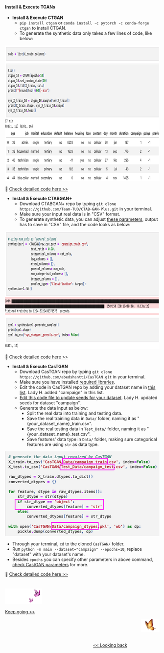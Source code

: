 #### Install & Execute TGANs

* <b>Install & Execute CTGAN</b>
  * `pip install ctgan` or `conda install -c pytorch -c conda-forge ctgan` to install CTGAN.
  * To generate the synthetic data only takes a few lines of code, like below:
<img src="https://github.com/lady-h-world/My_Garden/blob/main/images/Secret_Guest_images/ctgan_syn_gen_code.png" width="903" height="444" />
  
🌻 [Check detailed code here >>][5] 


* <b>Install & Execute CTABGAN+</b>
  * Download CTABGAN+ repo by typing `git clone https://github.com/Team-TUD/CTAB-GAN-Plus.git` in your terminal.
  * Make sure your input real data is in "CSV" format.
  * To generate synthetic data, you can adjust [these parameters][4], output has to save in "CSV" file, and the code looks as below:
<img src="https://github.com/lady-h-world/My_Garden/blob/main/images/Secret_Guest_images/ctabgan+_syn_gen_code.png" width="903" height="385" />

🌻 [Check detailed code here >>][3] 


* <b>Install & Execute CasTGAN</b>
  * Download CasTGAN repo by typing `git clone https://github.com/abedshantti/CasTGAN.git` in your terminal.
  * Make sure you have installed [required libraries][7].
  * Edit the code in CasTGAN repo by adding your dataset name in [this list][8]. Lady H. added "campaign" in this list.
  * [Edit this code file to update seeds for your dataset][9]. Lady H. updated seeds for dataset "campaign".
  * Generate the data input as below:
    * Split the real data into training and testing data.
    * Save the real training data in `Data/` folder, naming it as "{your_dataset_name}_train.csv".
    * Save the real testing data in `Test_Data/` folder, naming it as "{your_dataset_name}_test.csv".
    * Save features' data type in `Data/` folder, making sure categorical features are using `str` as data type.
<img src="https://github.com/lady-h-world/My_Garden/blob/main/images/Secret_Guest_images/castgan_data_input.png" width="528" height="277" />
  
  * Through your terminal, `cd` to the cloned `CasTGAN/` folder.
  * Run `python -m main --dataset="campaign" --epochs=10`, replace "dataset" with your dataset's name.
  * Besides `epochs` you can specify other parameters in above command, [check CastGAN parameters][10] for more.

🌻 [Check detailed code here >>][13] 


#
<p align="left">
<img src="https://github.com/lady-h-world/My_Garden/blob/main/images/follow_us.png" width="120" height="50" />
</p>

[Keep going >>][11]

<p align="right">
<img src="https://github.com/lady-h-world/My_Garden/blob/main/images/going_back.png" width="60" height="44" />
</p>

&nbsp;&nbsp;&nbsp;&nbsp;&nbsp;&nbsp;&nbsp;&nbsp;&nbsp;&nbsp;&nbsp;&nbsp;&nbsp;&nbsp;&nbsp;&nbsp;&nbsp;&nbsp;&nbsp;&nbsp;&nbsp;&nbsp;&nbsp;&nbsp;&nbsp;&nbsp;&nbsp;&nbsp;&nbsp;&nbsp;&nbsp;&nbsp;&nbsp;&nbsp;&nbsp;&nbsp;&nbsp;&nbsp;&nbsp;&nbsp;&nbsp;&nbsp;&nbsp;&nbsp;&nbsp;&nbsp;&nbsp;&nbsp;&nbsp;&nbsp;&nbsp;&nbsp;&nbsp;&nbsp;&nbsp;&nbsp;&nbsp;&nbsp;&nbsp;&nbsp;&nbsp;&nbsp;&nbsp;&nbsp;&nbsp;&nbsp;&nbsp;&nbsp;&nbsp;&nbsp;&nbsp;&nbsp;&nbsp;&nbsp;&nbsp;&nbsp;&nbsp;&nbsp;&nbsp;&nbsp;&nbsp;&nbsp;&nbsp;&nbsp;&nbsp;&nbsp;&nbsp;&nbsp;&nbsp;&nbsp;&nbsp;&nbsp;&nbsp;&nbsp;&nbsp;&nbsp;&nbsp;&nbsp;&nbsp;&nbsp;&nbsp;&nbsp;&nbsp;&nbsp;&nbsp;&nbsp;&nbsp;&nbsp;&nbsp;&nbsp;&nbsp;&nbsp;&nbsp;&nbsp;&nbsp;&nbsp;&nbsp;&nbsp;&nbsp;&nbsp;&nbsp;&nbsp;&nbsp;&nbsp;&nbsp;&nbsp;&nbsp;&nbsp;&nbsp;&nbsp;&nbsp;&nbsp;&nbsp;&nbsp;&nbsp;&nbsp;&nbsp;&nbsp;&nbsp;&nbsp;&nbsp;&nbsp;&nbsp;&nbsp;&nbsp;&nbsp;&nbsp;&nbsp;&nbsp;&nbsp;&nbsp;&nbsp;&nbsp;&nbsp;&nbsp;&nbsp;&nbsp;&nbsp;&nbsp;&nbsp;&nbsp;&nbsp;&nbsp;&nbsp;&nbsp;&nbsp;&nbsp;&nbsp;&nbsp;&nbsp;&nbsp;&nbsp;&nbsp;&nbsp;&nbsp;&nbsp;&nbsp;&nbsp;&nbsp;&nbsp;&nbsp;&nbsp;&nbsp;&nbsp;&nbsp;&nbsp;&nbsp;&nbsp;&nbsp;&nbsp;&nbsp;&nbsp;&nbsp;&nbsp;&nbsp;&nbsp;&nbsp;&nbsp;&nbsp;&nbsp;&nbsp;[<< Looking back][12]


[1]:https://github.com/sdv-dev/CTGAN?tab=readme-ov-file#use-the-ctgan-standalone-library
[2]:https://github.com/sdv-dev/CTGAN?tab=readme-ov-file#usage-example
[3]:https://github.com/lady-h-world/My_Garden/blob/main/code/secret_guest/syn_data_exps/syn_ctabgan%2B.ipynb
[4]:https://github.com/Team-TUD/CTAB-GAN-Plus/blob/main/model/ctabgan.py#L17-L25
[5]:https://github.com/lady-h-world/My_Garden/blob/main/code/secret_guest/syn_data_exps/syn_ctgan.ipynb
[6]:https://github.com/lady-h-world/My_Garden/blob/main/code/secret_guest/syn_data_exps/syn_castgan.ipynb
[7]:https://github.com/abedshantti/castgan#system-requirements
[8]:https://github.com/abedshantti/CasTGAN/blob/main/main.py#L19-L31
[9]:https://github.com/abedshantti/CasTGAN/blob/main/main.py#L206-L257
[10]:https://github.com/abedshantti/CasTGAN/blob/main/Model/CasTGAN.py#L380-L413
[11]:https://github.com/lady-h-world/My_Garden/blob/main/reading_pages/Secret_Guest/tgans7.md
[12]:https://github.com/lady-h-world/My_Garden/blob/main/reading_pages/Secret_Guest/tgans5.md
[13]:https://github.com/lady-h-world/My_Garden/blob/main/code/secret_guest/syn_data_exps/syn_castgan.ipynb

